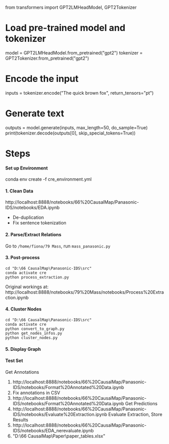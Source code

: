 from transformers import GPT2LMHeadModel, GPT2Tokenizer

# Load pre-trained model and tokenizer
model = GPT2LMHeadModel.from_pretrained("gpt2")
tokenizer = GPT2Tokenizer.from_pretrained("gpt2")

# Encode the input
inputs = tokenizer.encode("The quick brown fox", return_tensors="pt")

# Generate text
outputs = model.generate(inputs, max_length=50, do_sample=True)
print(tokenizer.decode(outputs[0], skip_special_tokens=True))



# Steps

#### Set up Environment
conda env create -f cre_environment.yml

#### 1. Clean Data
http://localhost:8888/notebooks/66%20CausalMap/Panasonic-IDS/notebooks/EDA.ipynb
* De-duplication
* Fix sentence tokenization

#### 2. Parse/Extract Relations
Go to `/home/fiona/79 Mass`, run `mass_panasonic.py`

#### 3. Post-process
```
cd "D:\66 CausalMap\Panasonic-IDS\src"
conda activate cre
python process_extraction.py
```
Original workings at:
http://localhost:8888/notebooks/79%20Mass/notebooks/Process%20Extraction.ipynb

#### 4. Cluster Nodes
```
cd "D:\66 CausalMap\Panasonic-IDS\src"
conda activate cre
python convert_to_graph.py
python get_nodes_infos.py
python cluster_nodes.py
```

#### 5. Display Graph



#### Test Set
Get Annotations
1. http://localhost:8888/notebooks/66%20CausalMap/Panasonic-IDS/notebooks/Format%20Annotated%20Data.ipynb
2. Fix annotations in CSV
3. http://localhost:8888/notebooks/66%20CausalMap/Panasonic-IDS/notebooks/Format%20Annotated%20Data.ipynb
Get Predictions
4. http://localhost:8888/notebooks/66%20CausalMap/Panasonic-IDS/notebooks/Evaluate%20Extraction.ipynb
Evaluate Extraction, Store Results
5. http://localhost:8888/notebooks/66%20CausalMap/Panasonic-IDS/notebooks/EDA_nerevaluate.ipynb
6. "D:\66 CausalMap\Paper\paper_tables.xlsx"
